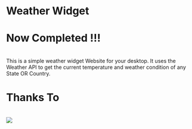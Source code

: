 # Weather Widget 

# Now Completed !!!
<br>
This is a simple weather widget Website for your desktop. It uses the Weather API to get the current temperature and weather condition of any State OR Country.

# Thanks To 
<br>
<img src= "//cdn.weatherapi.com/v4/images/weatherapi_logo.png">
